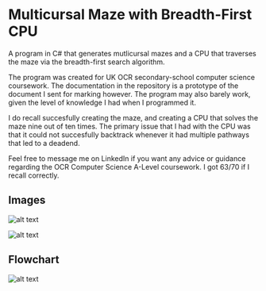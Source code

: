 # Multicursal Maze with Breadth-First CPU

A program in C# that generates mutlicursal mazes and a CPU that traverses the maze via the breadth-first search algorithm.

The program was created for UK OCR secondary-school computer science coursework. The documentation in the repository is a prototype of the document I sent for marking however. The program may also barely work, given the level of knowledge I had when I programmed it.

I do recall succesfully creating the maze, and creating a CPU that solves the maze nine out of ten times. The primary issue that I had with the CPU was that it could not succesfully backtrack whenever it had multiple pathways that led to a deadend.

Feel free to message me on LinkedIn if you want any advice or guidance regarding the OCR Computer Science A-Level coursework. I got 63/70 if I recall correctly. 

## Images 


![alt text](https://github.com/NunoAGoncalves/Multicursal_Maze_with_BFS/blob/master/Maze%20Image%202.png)

![alt text](https://github.com/NunoAGoncalves/Multicursal_Maze_with_BFS/blob/master/Maze%20Image.png)

## Flowchart

![alt text](https://github.com/NunoAGoncalves/MulticursalMazeWithBFS_Csharp/blob/master/Main%20Menu%20-%20Flowchart.png)


